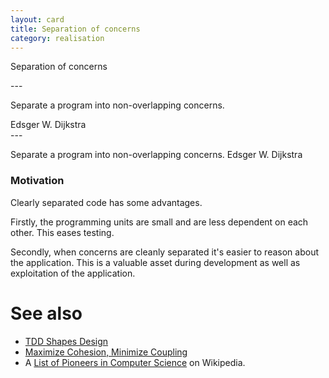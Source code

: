 ```yaml
---
layout: card
title: Separation of concerns
category: realisation
---
```

<p>Separation of concerns</p>
---
<div class="blockquote">
<p>Separate a program into non-overlapping concerns.</p>
</div>
<div class="attribution">Edsger W. Dijkstra</div>
---

Separate a program into non-overlapping concerns. Edsger W. Dijkstra

### Motivation

Clearly separated code has some advantages.

Firstly, the programming units are small and are less dependent on each other. This eases testing.

Secondly, when concerns are cleanly separated it's easier to reason about the application. This is a valuable asset during development as well as exploitation of the application.

# See also

* [TDD Shapes Design](tdd-shapes-design)
* [Maximize Cohesion, Minimize Coupling](maximize-cohesion-minimize-coupling)
* A [List of Pioneers in Computer Science](http://en.wikipedia.org/wiki/List_of_pioneers_in_computer_science) on Wikipedia.

